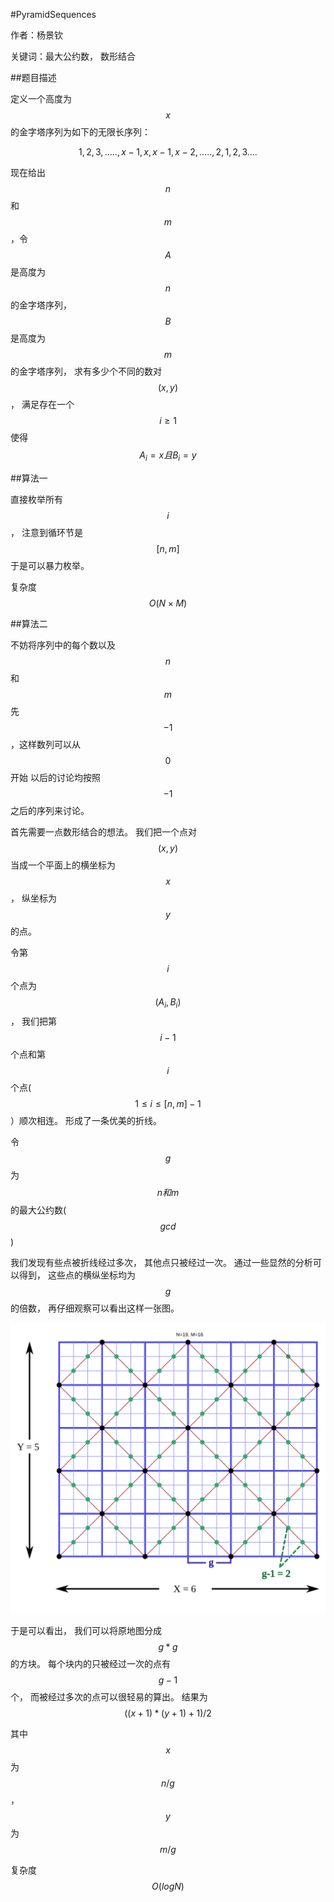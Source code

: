 #PyramidSequences

作者：杨景钦

关键词：最大公约数， 数形结合

##题目描述

定义一个高度为$$x$$的金字塔序列为如下的无限长序列：

$$1,2,3,.....,x-1,x,x-1,x-2,.....,2,1,2,3....$$

现在给出$$n$$和$$m$$，令$$A$$是高度为$$n$$的金字塔序列， $$B$$是高度为$$m$$的金字塔序列， 求有多少个不同的数对$$(x, y)$$， 满足存在一个$$i \ge 1$$ 使得$$A_i = x 且 B_i = y$$

##算法一

直接枚举所有$$i$$， 注意到循环节是$$[n,m]$$ 于是可以暴力枚举。

复杂度$$O(N \times M)$$

##算法二

不妨将序列中的每个数以及$$n$$和$$m$$先$$-1$$，这样数列可以从$$0$$开始 以后的讨论均按照$$-1$$之后的序列来讨论。

首先需要一点数形结合的想法。 我们把一个点对$$(x, y)$$当成一个平面上的横坐标为$$x$$， 纵坐标为$$y$$的点。

令第$$i$$个点为$$(A_i, B_i)$$， 我们把第$$i-1$$个点和第$$i$$个点($$1 \leq i \leq [n,m] - 1$$）顺次相连。 形成了一条优美的折线。

令$$g$$为$$n和m$$的最大公约数($$gcd$$)

我们发现有些点被折线经过多次， 其他点只被经过一次。 通过一些显然的分析可以得到， 这些点的横纵坐标均为$$g$$的倍数， 再仔细观察可以看出这样一张图。

![阿西吧这个图呢](591d15006.svg)

于是可以看出， 我们可以将原地图分成$$g*g$$的方块。 每个块内的只被经过一次的点有$$g-1$$个， 而被经过多次的点可以很轻易的算出。 结果为$$( (x+1) * (y+1) + 1) / 2$$  

其中$$x$$为$$n / g$$， $$y$$为$$m / g$$

复杂度$$O(logN)$$
